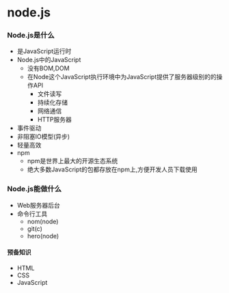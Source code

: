 # node.js

### Node.js是什么

- 是JavaScript运行时
- Node.js中的JavaScript
  - 没有BOM,DOM
  - 在Node这个JavaScript执行环境中为JavaScript提供了服务器级别的的操作API
    - 文件读写
    - 持续化存储
    - 网络通信
    - HTTP服务器
- 事件驱动
- 非阻塞IO模型(异步)
- 轻量高效
- npm
  - npm是世界上最大的开源生态系统
  - 绝大多数JavaScript的包都存放在npm上,方便开发人员下载使用

### Node.js能做什么

- Web服务器后台
- 命令行工具
  - nom(node)
  - git(c)
  - hero(node)

#### 预备知识

- HTML
- CSS
- JavaScript